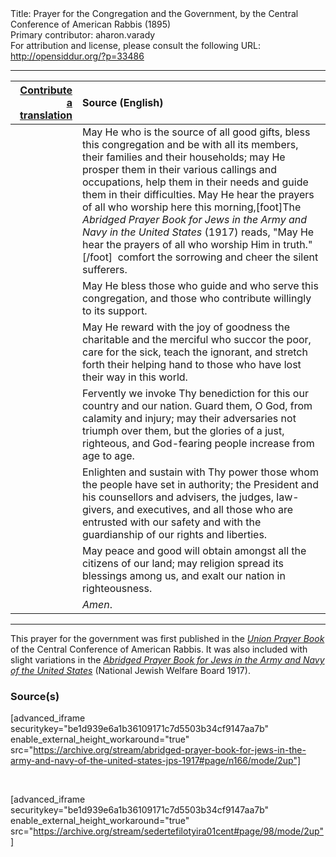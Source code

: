 <html>
<head></head>
<body>
Title: Prayer for the Congregation and the Government, by the Central Conference of American Rabbis (1895)<br />
Primary contributor: aharon.varady<br />
For attribution and license, please consult the following URL: <a href="http://opensiddur.org/?p=33486">http://opensiddur.org/?p=33486</a>
<p />
<hr />

<table style="margin-left: auto;margin-right: auto;" class="draggable">
<thead><tr><th id="x" style="text-align: right;"><a href="/contributing/upload/">Contribute a translation</a></th><th style="text-align: left;">Source (English)</th></tr></thead>
<tbody>
<tr><td style="vertical-align:top;">
<div class="liturgy"><span lang="he">

</span></div></td>
 
<td style="vertical-align:top;">
<div class="english">
May He who is the source of all good gifts, 
bless this congregation 
and be with all its members, their families and their households; 
may He prosper them in their various callings and occupations, 
help them in their needs 
and guide them in their difficulties. 
May He hear the prayers of all who worship here this morning,[foot]The <em>Abridged Prayer Book for Jews in the Army and Navy in the United States</em> (1917) reads, "May He hear the prayers of all who worship Him in truth."[/foot]&nbsp;
comfort the sorrowing 
and cheer the silent sufferers.
</div></td></tr>


<tr><td style="vertical-align:top;">
<div class="liturgy"><span lang="he">

</span></div></td>
 
<td style="vertical-align:top;">
<div class="english">
May He bless those who guide 
and who serve this congregation, 
and those who contribute willingly to its support.
</div></td></tr>


<tr><td style="vertical-align:top;">
<div class="liturgy"><span lang="he">

</span></div></td>
 
<td style="vertical-align:top;">
<div class="english">
May He reward with the joy of goodness 
the charitable and the merciful
who succor the poor, 
care for the sick, 
teach the ignorant, 
and stretch forth their helping hand 
to those who have lost their way in this world. 
</div></td></tr>


<tr><td style="vertical-align:top;">
<div class="liturgy"><span lang="he">

</span></div></td>
 
<td style="vertical-align:top;">
<div class="english">
Fervently we invoke Thy benediction 
for this our country and our nation. 
Guard them, O God, 
from calamity and injury; 
may their adversaries not triumph over them, 
but the glories of a just, 
righteous, 
and God-fearing people 
increase from age to age. 
</div></td></tr>


<tr><td style="vertical-align:top;">
<div class="liturgy"><span lang="he">

</span></div></td>
 
<td style="vertical-align:top;">
<div class="english">
Enlighten and sustain with Thy power 
those whom the people have set in authority; 
the President and his counsellors and advisers, 
the judges, 
law-givers, 
and executives, 
and all those who are entrusted with our safety 
and with the guardianship of our rights and liberties. 
</div></td></tr>


<tr><td style="vertical-align:top;">
<div class="liturgy"><span lang="he">

</span></div></td>
 
<td style="vertical-align:top;">
<div class="english">
May peace and good will obtain amongst all the citizens of our land; 
may religion spread its blessings among us, 
and exalt our nation in righteousness. 
</div></td></tr>


<tr><td style="vertical-align:top;">
<div class="liturgy"><span lang="he">

</span></div></td>
 
<td style="vertical-align:top;">
<div class="english">
<em>Amen</em>.
</div></td></tr>
</tbody></table>

<hr />

This prayer for the government was first published in the <em><a href="/?p=33146">Union Prayer Book</a></em> of the Central Conference of American Rabbis. It was also included with slight variations in the <em><a href="/?p=33480">Abridged Prayer Book for Jews in the Army and Navy of the United States</a></em> (National Jewish Welfare Board 1917). 

<h3>Source(s)</h3>

[advanced_iframe securitykey="be1d939e6a1b36109171c7d5503b34cf9147aa7b" enable_external_height_workaround="true" src="https://archive.org/stream/abridged-prayer-book-for-jews-in-the-army-and-navy-of-the-united-states-jps-1917#page/n166/mode/2up"]

&nbsp;

[advanced_iframe securitykey="be1d939e6a1b36109171c7d5503b34cf9147aa7b" enable_external_height_workaround="true" src="https://archive.org/stream/sedertefilotyira01cent#page/98/mode/2up"]

&nbsp;

</body>
</html>